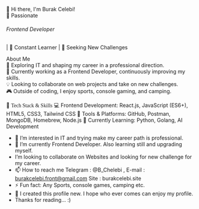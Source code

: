 👋 Hi there, I'm Burak Celebi!<br>
🚀 Passionate <h6>Frontend Developer</h6> | 🌱 Constant Learner | 🎯 Seeking New Challenges<br>

About Me<br>
👀 Exploring IT and shaping my career in a professional direction.<br>
🌱 Currently working as a Frontend Developer, continuously improving my skills.<br>
💡 Looking to collaborate on web projects and take on new challenges.<br>
🎮 Outside of coding, I enjoy sports, console gaming, and camping.<br>


🔧 <span style="font-family: 'Lucida Console';">Tech Stack & Skills</span>
💻 <span>Frontend Development:</span> React.js, JavaScript (ES6+), HTML5, CSS3, Tailwind CSS
🔧 Tools & Platforms: GitHub, Postman, MongoDB, Homebrew, Node.js
🚀 Currently Learning: Python, Golang, AI Development




- 👀 I’m interested in IT and trying make my career path is professional.
- 🌱 I’m currently Frontend Developer. Also learning still and upgrading myself.
-  I’m looking to collaborate on  Websites and looking for new challenge for my career. 
- 📫 How to reach me  Telegram : @B_Chelebi ,  E-mail : burakcelebi.front@gmail.com  Site : burakcelebi.site
- ⚡ Fun fact: Any Sports, console games, camping etc.
- 🌱 I created this profile new. I hope who ever comes can enjoy my profile.
- Thanks for reading... :)

<!---
BurakCelebi-front/BurakCelebi-front is a ✨ special ✨ repository because its `README.md` (this file) appears on your GitHub profile.
You can click the Preview link to take a look at your changes.
--->
